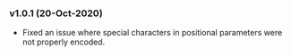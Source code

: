 ### v1.0.1 (20-Oct-2020)

- Fixed an issue where special characters in positional parameters were not properly encoded.
